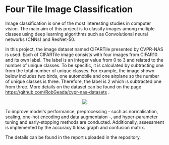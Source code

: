# Four Tile Image Classification
Image classification is one of the most interesting studies in computer vision. The main aim of this project is to classify images among multiple classes using deep learning algorithms such as Convolutional neural networks (CNNs) and ResNet-50. 

In this project, the image dataset named CIFARTile presented by CVPR-NAS is used. Each of CIFARTile image consists with four images from CIFAR10 and its own label. The label is an integer value from 0 to 3 and related to the number of unique classes. To be specific, it is calculated by subtracting one from the total number of unique classes. For example, the image shown below includes two birds, one automobile and one airplane so the number of unique classes is three. Therefore, the label is 2 which is subtracted one from three. More details on the dataset can be found on the page https://github.com/RobGeada/cvpr-nas-datasets .

<p align="center">
  <img src="https://user-images.githubusercontent.com/82886152/218500687-4acedd61-f643-448b-8604-9fc534ddc39c.png">
</p>

To improve model's performance, preprocessing - such as normalisation, scaling, one-hot encoding and data augmentaion -, and hyper-parameter tuning and early-stopping methods are conducted. Additionally, assessment is implemented by the accuracy & loss graph and confusion matrix.

The details can be found in the report uploaded in the repository.
